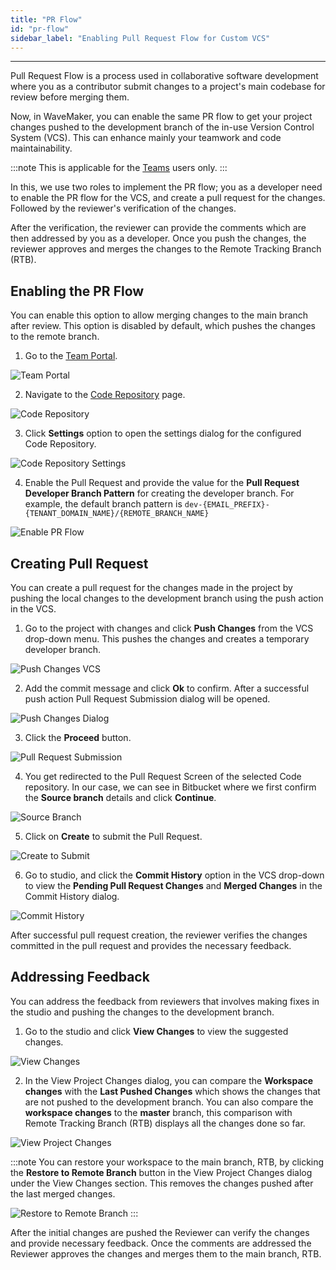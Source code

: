 ```yaml
---
title: "PR Flow"
id: "pr-flow"
sidebar_label: "Enabling Pull Request Flow for Custom VCS"
---
```

---

Pull Request Flow is a process used in collaborative software development where you as a contributor submit changes to a project's main codebase for review before merging them.

Now, in WaveMaker, you can enable the same PR flow to get your project changes pushed to the development branch of the in-use Version Control System (VCS). This can enhance mainly your teamwork and code maintainability.

:::note
This is applicable for the [Teams](/learn/teams/overview/) users only.
:::

In this, we use two roles to implement the PR flow; you as a developer need to enable the PR flow for the VCS, and create a pull request for the changes. Followed by the reviewer's verification of the changes.

After the verification, the reviewer can provide the comments which are then addressed by you as a developer. Once you push the changes, the reviewer approves and merges the changes to the Remote Tracking Branch (RTB).

## Enabling the PR Flow

You can enable this option to allow merging changes to the main branch after review. This option is disabled by default, which pushes the changes to the remote branch.

1. Go to the [Team Portal](/learn/teams/overview/).

![Team Portal](/learn/assets/pr-flow/team-portal.png)

2. Navigate to the [Code Repository](/learn/teams/code-repository) page.

![Code Repository](/learn/assets/pr-flow/code-repository.png)

3. Click **Settings** option to open the settings dialog for the configured Code Repository.

![Code Repository Settings](/learn/assets/pr-flow/code-repository-settings.png)

4. Enable the Pull Request and provide the value for the **Pull Request Developer Branch Pattern** for creating the developer branch. For example, the default branch pattern is `dev-{EMAIL_PREFIX}-{TENANT_DOMAIN_NAME}/{REMOTE_BRANCH_NAME}`

![Enable PR Flow](/learn/assets/pr-flow/enable-pr-flow.png)

## Creating Pull Request

You can create a pull request for the changes made in the project by pushing the local changes to the development branch using the push action in the VCS.

1. Go to the project with changes and click **Push Changes** from the VCS drop-down menu. This pushes the changes and creates a temporary developer branch.

![Push Changes VCS](/learn/assets/pr-flow/push-changes-vcs.png)

2. Add the commit message and click **Ok** to confirm. After a successful push action Pull Request Submission dialog will be opened.

![Push Changes Dialog](/learn/assets/pr-flow/push-dialog-ok.png)

3. Click the **Proceed** button.

![Pull Request Submission](/learn/assets/pr-flow/pull-request-submission.png)

4. You get redirected to the Pull Request Screen of the selected Code repository. In our case, we can see in Bitbucket where we first confirm the **Source branch** details and click **Continue**.

![Source Branch](/learn/assets/pr-flow/source-branch-continue.png)

5. Click on **Create** to submit the Pull Request.

![Create to Submit](/learn/assets/pr-flow/create-pr.png)

6. Go to studio, and click the **Commit History** option in the VCS drop-down to view the **Pending Pull Request Changes** and **Merged Changes** in the Commit History dialog.

![Commit History](/learn/assets/pr-flow/commit-history.png)

After successful pull request creation, the reviewer verifies the changes committed in the pull request and provides the necessary feedback.

## Addressing Feedback

You can address the feedback from reviewers that involves making fixes in the studio and pushing the changes to the development branch.

1. Go to the studio and click **View Changes** to view the suggested changes.

![View Changes](/learn/assets/pr-flow/view-changes-vcs.png)

2. In the View Project Changes dialog, you can compare the **Workspace changes** with the **Last Pushed Changes** which shows the changes that are not pushed to the development branch. You can also compare the **workspace changes** to the **master** branch, this comparison with Remote Tracking Branch (RTB) displays all the changes done so far.
 
![View Project Changes](/learn/assets/pr-flow/view-project-changes.png)

:::note
You can restore your workspace to the main branch, RTB, by clicking the **Restore to Remote Branch** button in the View Project Changes dialog under the View Changes section. This removes the changes pushed after the last merged changes.

![Restore to Remote Branch](/learn/assets/pr-flow/restore-to-remote-branch.png)
:::

After the initial changes are pushed the Reviewer can verify the changes and provide necessary feedback. Once the comments are addressed the Reviewer approves the changes and merges them to the main branch, RTB.


